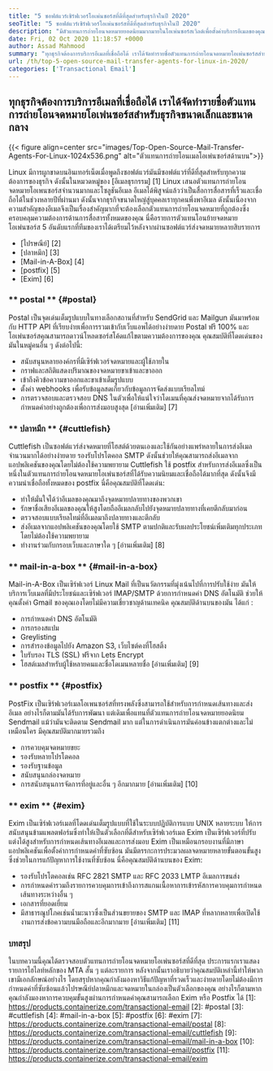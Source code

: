 ```yaml
---
title: "5 ซอฟต์แวร์เซิร์ฟเวอร์โอเพ่นซอร์สที่ดีที่สุดสำหรับธุรกิจในปี 2020" 
seoTitle: "5 ซอฟต์แวร์เซิร์ฟเวอร์โอเพ่นซอร์สที่ดีที่สุดสำหรับธุรกิจในปี 2020" 
description: "มีตัวแทนการถ่ายโอนจดหมายยอดนิยมมากมายในโอเพ่นซอร์สเวิลด์เพื่อตั้งค่าบริการอีเมลของคุณเองเช่น Gmail เรามีเซิร์ฟเวอร์จดหมาย 5 อันดับแรก" 
date: Fri, 02 Oct 2020 11:18:57 +0000
author: Assad Mahmood
summary: "ทุกธุรกิจต้องการบริการอีเมลที่เชื่อถือได้ เราได้จัดทำรายชื่อตัวแทนการถ่ายโอนจดหมายโอเพ่นซอร์สสำหรับธุรกิจขนาดเล็กและขนาดกลาง" 
url: /th/top-5-open-source-mail-transfer-agents-for-linux-in-2020/
categories: ['Transactional Email']
---
```


## ทุกธุรกิจต้องการบริการอีเมลที่เชื่อถือได้ เราได้จัดทำรายชื่อตัวแทนการถ่ายโอนจดหมายโอเพ่นซอร์สสำหรับธุรกิจขนาดเล็กและขนาดกลาง

{{< figure align=center src="images/Top-Open-Source-Mail-Transfer-Agents-For-Linux-1024x536.png" alt="ตัวแทนการถ่ายโอนเมลโอเพ่นซอร์สด้านบน">}}

Linux มีการผูกขาดบนอินเทอร์เน็ตเมื่อพูดถึงซอฟต์แวร์มันมีซอฟต์แวร์ที่ดีที่สุดสำหรับทุกความต้องการของธุรกิจ ดังนั้นในหมวดหมู่ของ [อีเมลธุรกรรม] [1] Linux เสนอตัวแทนการถ่ายโอนจดหมายโอเพนซอร์สจำนวนมากและโซลูชันอีเมล
อีเมลได้พิสูจน์แล้วว่าเป็นสื่อการสื่อสารที่เร็วและเชื่อถือได้ในช่วงหลายปีที่ผ่านมา ดังนั้นจากธุรกิจขนาดใหญ่สู่บุคคลเราทุกคนพึ่งพาอีเมล ดังนั้นเนื่องจากความสำคัญของอีเมลจึงเป็นเรื่องสำคัญมากที่จะต้องเลือกตัวแทนการถ่ายโอนจดหมายที่ถูกต้องซึ่งครอบคลุมความต้องการด้านการสื่อสารทั้งหมดของคุณ
นี่คือรายการตัวแทนโอนย้ายจดหมายโอเพ่นซอร์ส 5 อันดับแรกที่ทีมของเราได้เตรียมไว้หลังจากผ่านซอฟต์แวร์ส่งจดหมายหลายสิบรายการ
  * [ไปรษณีย์] [2]
  * [ปลาหมึก] [3]
  * [Mail-in-A-Box] [4]
  * [postfix] [5]
  * [Exim] [6]

### ** postal ** {#postal}
Postal เป็นจุดเด่นเต็มรูปแบบในทางเลือกสถานที่สำหรับ SendGrid และ Mailgun มันมาพร้อมกับ HTTP API ที่เรียบง่ายเพื่อการรวมเข้ากับเว็บแอพได้อย่างง่ายดาย Postal ฟรี 100% และโอเพ่นซอร์สคุณสามารถดาวน์โหลดซอร์สโค้ดแก้ไขตามความต้องการของคุณ
คุณสมบัติที่โดดเด่นของมันในหมู่คนอื่น ๆ ดังต่อไปนี้:
  * สนับสนุนหลายองค์กรที่มีเซิร์ฟเวอร์จดหมายและผู้ใช้ภายใน
  * กราฟและสถิติแสดงปริมาณของจดหมายขาเข้าและขาออก
  * เข้าถึงคิวข้อความขาออกและขาเข้าเต็มรูปแบบ
  * ตั้งค่า webhooks เพื่อรับข้อมูลสดเกี่ยวกับข้อมูลการจัดส่งแบบเรียลไทม์
  * การตรวจสอบและตรวจสอบ DNS ในตัวเพื่อให้แน่ใจว่าโดเมนที่คุณส่งจดหมายจากได้รับการกำหนดค่าอย่างถูกต้องเพื่อการส่งมอบสูงสุด
    [อ่านเพิ่มเติม] [7]

### ** ปลาหมึก ** {#cuttlefish}
Cuttlefish เป็นซอฟต์แวร์ส่งจดหมายที่โฮสต์ด้วยตนเองและใช้กันอย่างแพร่หลายในการส่งอีเมลจำนวนมากได้อย่างง่ายดาย รองรับโปรโตคอล SMTP ดังนั้นช่วยให้คุณสามารถส่งอีเมลจากแอปพลิเคชันของคุณโดยไม่ต้องใช้ความพยายาม Cuttlefish ใช้ postfix สำหรับการส่งอีเมลซึ่งเป็นหนึ่งในตัวแทนการถ่ายโอนจดหมายโอเพ่นซอร์สที่ได้รับความนิยมและเชื่อถือได้มากที่สุด ดังนั้นจึงมีความน่าเชื่อถือทั้งหมดของ postfix
นี่คือคุณสมบัติที่โดดเด่น:
  * ทำให้มั่นใจได้ว่าอีเมลของคุณมาถึงจุดหมายปลายทางของพวกเขา
  * รักษาชื่อเสียงอีเมลของคุณให้สูงโดยถืออีเมลกลับไปยังจุดหมายปลายทางที่เคยตีกลับมาก่อน
  * ตรวจสอบแบบเรียลไทม์ที่อีเมลมาถึงปลายทางและตีกลับ
  * ส่งอีเมลจากแอปพลิเคชันของคุณโดยใช้ SMTP ตามปกติและรับผลประโยชน์เพิ่มเติมทุกประเภทโดยไม่ต้องใช้ความพยายาม
  * ทำงานร่วมกับกรอบเว็บและภาษาใด ๆ
    [อ่านเพิ่มเติม] [8]

### ** mail-in-a-box ** {#mail-in-a-box}
Mail-in-A-Box เป็นเซิร์ฟเวอร์ Linux Mail ที่เป็นนวัตกรรมที่มุ่งเน้นไปที่การปรับใช้ง่าย มันให้บริการเว็บเมลที่มีประโยชน์และเซิร์ฟเวอร์ IMAP/SMTP ด้วยการกำหนดค่า DNS อัตโนมัติ ช่วยให้คุณตั้งค่า Gmail ของคุณเองโดยไม่มีความเชี่ยวชาญด้านเทคนิค คุณสมบัติด้านบนของมัน ได้แก่ :
  * การกำหนดค่า DNS อัตโนมัติ
  * การกรองสแปม
  * Greylisting
  * การสำรองข้อมูลไปยัง Amazon S3, เว็บไซต์คงที่โฮสติ้ง
  * ใบรับรอง TLS (SSL) ฟรีจาก Lets Encrypt
  * โฮสต์เมลสำหรับผู้ใช้หลายคนและชื่อโดเมนหลายชื่อ
    [อ่านเพิ่มเติม] [9]

### ** postfix ** {#postfix}
PostFix เป็นเซิร์ฟเวอร์เมลโอเพนซอร์สที่ทรงพลังซึ่งสามารถใช้สำหรับการกำหนดเส้นทางและส่งอีเมล อย่างไรก็ตามมันได้รับการพัฒนา แต่เดิมเพื่อแทนที่ตัวแทนการถ่ายโอนจดหมายยอดนิยม Sendmail แม้ว่ามันจะติดตาม Sendmail มาก แต่ในการดำเนินการมันค่อนข้างแตกต่างและไม่เหมือนใคร มีคุณสมบัติมากมายรวมถึง
  * การควบคุมจดหมายขยะ
  * รองรับหลายโปรโตคอล
  * รองรับฐานข้อมูล
  * สนับสนุนกล่องจดหมาย
  * การสนับสนุนการจัดการที่อยู่และอื่น ๆ อีกมากมาย
    [อ่านเพิ่มเติม] [10]

### ** exim ** {#exim}
Exim เป็นเซิร์ฟเวอร์เมลที่โดดเด่นเต็มรูปแบบที่ใช้ในระบบปฏิบัติการแบบ UNIX หลายระบบ ให้การสนับสนุนข้ามแพลตฟอร์มซึ่งทำให้เป็นตัวเลือกที่ดีสำหรับเซิร์ฟเวอร์เมล Exim เป็นเซิร์ฟเวอร์ที่ปรับแต่งได้สูงสำหรับการกำหนดเส้นทางอีเมลและการส่งมอบ Exim เป็นเหมือนกรอบงานที่มีภาษาแอปพลิเคชันเพื่อตั้งค่าการกำหนดค่าที่ซับซ้อน มันมีตรรกะการประมวลผลจดหมายหลายขั้นตอนขั้นสูงซึ่งช่วยในการแก้ปัญหาการใช้งานที่ซับซ้อน นี่คือคุณสมบัติด้านบนของ Exim:
  * รองรับโปรโตคอลเช่น RFC 2821 SMTP และ RFC 2033 LMTP อีเมลการขนส่ง
  * การกำหนดค่ารวมถึงรายการควบคุมการเข้าถึงการสแกนเนื้อหาการเข้ารหัสการควบคุมการกำหนดเส้นทางระหว่างอื่น ๆ
  * เอกสารที่ยอดเยี่ยม
  * มีสาธารณูปโภคเช่นน้ำมะนาวซึ่งเป็นส่วนขยายของ SMTP และ IMAP ที่หลากหลายเพื่อเปิดใช้งานการส่งข้อความบนมือถือและอีกมากมาย
    [อ่านเพิ่มเติม] [11]

### บทสรุป
ในบทความนี้คุณได้ตรวจสอบตัวแทนการถ่ายโอนจดหมายโอเพ่นซอร์สที่ดีที่สุด ประการแรกเราแสดงรายการไฮไลท์หลักของ MTA สั้น ๆ แต่ละรายการ หลังจากนั้นเราอธิบายว่าคุณสมบัติเหล่านี้ทำให้พวกเขามีเอกลักษณ์อย่างไร โดยสรุปหากคุณกำลังมองหาวิธีแก้ปัญหาที่รวดเร็วและง่ายดายโดยไม่ต้องมีการกำหนดค่าที่ซับซ้อนแล้วไปรษณีย์ปลาหมึกและจดหมายในกล่องเป็นตัวเลือกของคุณ อย่างไรก็ตามหากคุณกำลังมองหาการควบคุมขั้นสูงผ่านการกำหนดค่าคุณสามารถเลือก Exim หรือ Postfix ได้
[1]: https://products.containerize.com/transactional-email
[2]: #postal
[3]: #cuttlefish
[4]: #mail-in-a-box
[5]: #postfix
[6]: #exim
[7]: https://products.containerize.com/transactional-email/postal
[8]: https://products.containerize.com/transactional-email/cuttlefish
[9]: https://products.containerize.com/transactional-email/mail-in-a-box
[10]: https://products.containerize.com/transactional-email/postfix
[11]: https://products.containerize.com/transactional-email/exim
